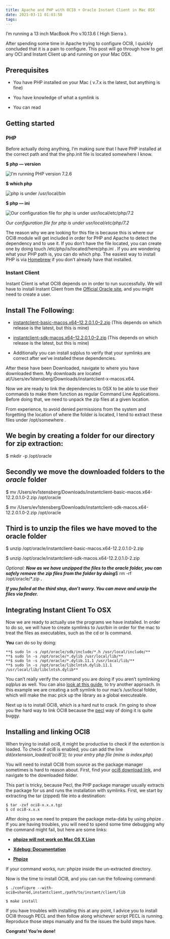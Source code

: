 ```yaml
---
title: Apache and PHP with OCI8 + Oracle Instant Client in Mac OSX
date: 2021-03-11 01:03:58
tags:
---
```


I’m running a 13 inch MacBook Pro v.10.13.6 ( High Sierra ).

After spending some time in Apache trying to configure OCI8, I quickly concluded that it is a pain to configure. This post will go through how to get any OCI and Instant Client up and running on your Mac OSX.

## Prerequisites

* You have PHP installed on your Mac ( v.7.x is the latest, but anything is fine)

* You have knowledge of what a symlink is

* You can read

## Getting started

### PHP

Before actually doing anything, I’m making sure that I have PHP installed at the correct path and that the php.init file is located somewhere I know.

**$ php — version**

![I’m running PHP version 7.2.6](https://cdn-images-1.medium.com/max/2264/1*-VmSi3xw76x5JV0gU3XEPg.png)


**$ which php**

![php is under /usr/local/bin](https://cdn-images-1.medium.com/max/2292/1*9X46VCTDGtYMnIIEqNBnyA.png)


**$ php — ini**

![Our configuration file for php is under usr/local/etc/php/7.2](https://cdn-images-1.medium.com/max/2424/1*LInDicJKTJPH3kJ9efruGQ.png)

*Our configuration file for php is under usr/local/etc/php/7.2*

The reason why we are looking for this file is because this is where our OCI8 module will get included in order for PHP and Apache to detect the dependency and to use it. If you don’t have the file located, you can create one by doing touch /etc/php/is/located/here/php.ini . If you are wondering what your PHP path is, you can do which php. The easiest way to install PHP is via [Homebrew](https://brew.sh) if you don’t already have that installed.

### Instant Client

Instant Client is what OCI8 depends on in order to run successfully. We will have to install Instant Client from the [Official Oracle site](https://www.oracle.com/technetwork/topics/intel-macsoft-096467.html), and you might need to create a user.

## Install The Following:

* [instantclient-basic-macos.x64–12.2.0.1.0–2.zip](https://www.oracle.com/technetwork/topics/intel-macsoft-096467.html) (This depends on which release is the latest, but this is mine)

* [instantclient-sdk-macos.x64–12.2.0.1.0–2.zip](https://www.oracle.com/technetwork/topics/intel-macsoft-096467.html) (This depends on which release is the latest, but this is mine)

* Additionally you can install sqlplus to verify that your symlinks are correct after we’ve installed these dependencies.

After these have been Downloaded, navigate to where you have downloaded them. My downloads are located at/Users/ev1stensberg/Downloads/instantclient-x-macos.x64.

Now we are ready to link the dependencies to OSX to be able to use their commands to make them function as regular Command Line Applications. Before doing that, we need to unpack the zip files at a given location.

From experience, to avoid denied permissions from the system and forgetting the location of where the folder is located, I tend to extract these files under /opt/somewhere .

## We begin by creating a folder for our directory for zip extraction:

$ mkdir -p /opt/oracle

## Secondly we move the downloaded folders to the *oracle* folder

$ mv /Users/ev1stensberg/Downloads/instantclient-basic-macos.x64-12.2.0.1.0-2.zip /opt/oracle

$ mv /Users/ev1stensberg/Downloads/instantclient-sdk-macos.x64-12.2.0.1.0-2.zip /opt/oracle

## Third is to unzip the files we have moved to the oracle folder

$ unzip /opt/oracle/instantclient-basic-macos.x64-12.2.0.1.0-2.zip

$ unzip /opt/oracle/instantclient-sdk-macos.x64-12.2.0.1.0-2.zip

*Optional: **Now as we have unzipped the files to the oracle folder, you can safely remove the zip files from the folder by doing***$ rm -rf /opt/oracle/*.zip ***.***

***If you failed at the third step, don’t worry. You can move and unzip the files via ***finder***.***

## Integrating Instant Client To OSX

Now we are ready to actually use the programs we have installed. In order to do so, we will have to create symlinks to /usr/bin in order for the mac to treat the files as executables, such as the cd or ls command.

**You** can do so by doing:

    **$ sudo ln -s /opt/oracle/sdk/include/*.h /usr/local/include/**
    **$ sudo ln -s /opt/oracle/*.dylib /usr/local/lib/**
    **$ sudo ln -s /opt/oracle/*.dylib.11.1 /usr/local/lib/**
    **$ sudo ln -s /opt/oracle/libclntsh.dylib.11.1 /usr/local/lib/libclntsh.dylib**

You can’t really verify the command you are doing if you aren’t symlinking *sqlplus* as well. You can also [look at this guide](https://gist.github.com/krisanalfa/09b765bb95012cd36fbd#preparation), to try another approach. In this example we are creating a soft symlink to our mac’s /usr/local folder, which will make the mac pick up the library as a global executeable.

Next up is to install OCI8, which is a hard nut to crack. I’m going to show you the hard way to link OCI8 because the [pecl](https://gist.github.com/krisanalfa/09b765bb95012cd36fbd#install-extension-with-pecl) way of doing it is quite buggy.

## Installing and linking OCI8

When trying to install oci8, it might be productive to check if the extention is loaded. To check if oci8 is enabled, you can add the line *dd(extension_loaded(‘oci8’)); *to your entry php file (mine is* index.php*)

You will need to install OCI8 from source as the package manager sometimes is hard to reason about. First, find your [oci8 download link](https://pecl.php.net/package/oci8), and navigate to the downloaded folder.

This part is tricky, because Pecl, the PHP package manager usually extracts the package for us and runs the installation with symlinks. First, we start by extracting the tar (zipped) file into a destination:

    $ tar -zxf oci8-x.x.x.tgz
    $ cd oci8-x.x.x

After doing so we need to prepare the package meta-data by using phpize . If you are having troubles, you will need to spend some time debugging why the command might fail, but here are some links:

- [**phpize will not work on Mac OS X Lion**](https://stackoverflow.com/questions/8430977/phpize-wont-work-on-mac-os-x-lion)

- [**Xdebug: Documentation**](https://xdebug.org/docs/install)

- [**Phpize**](http://php.net/manual/en/install.pecl.phpize.php)

If your command works, run: phpize inside the un-extracted directory.

Now is the time to install OCI8, and you can run the following command:

    $ ./configure --with-oci8=shared,instantclient,/path/to/instant/client/lib

    $ make install

If you have troubles with installing this at any point, I advice you to install OCI8 through PECL and then follow along whichever script PECL is running. Reproduce those steps manually and fix the issues the build steps have.

**Congrats! You’re done!**
